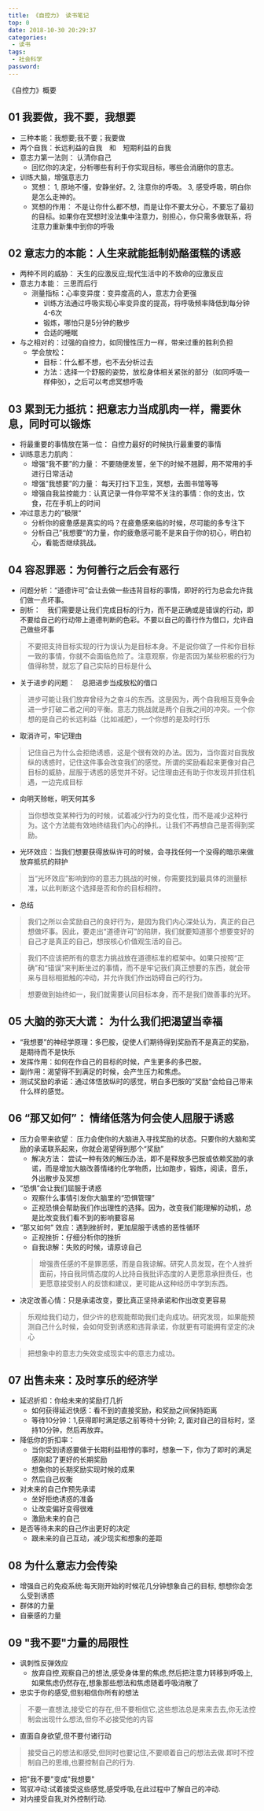 ```yaml
---
title: 《自控力》 读书笔记
top: 0
date: 2018-10-30 20:29:37
categories:
 - 读书
tags:
 - 社会科学
password:
---
```


《自控力》概要
<!-- more -->

## 01 我要做，我不要，我想要
  - 三种本能：我想要;我不要；我要做
  - 两个自我：长远利益的自我　和　短期利益的自我
  - 意志力第一法则： 认清你自己
    - 回忆你的决定，分析哪些有利于你实现目标，哪些会消磨你的意志。
  - 训练大脑，增强意志力
    - 冥想： 1, 原地不懂，安静坐好。2, 注意你的呼吸。 3, 感受呼吸，明白你是怎么走神的。
    - 冥想的作用： 不是让你什么都不想，而是让你不要太分心，不要忘了最初的目标。如果你在冥想时没法集中注意力，别担心，你只需多做联系，将注意力重新集中到你的呼吸

## 02 意志力的本能：人生来就能抵制奶酪蛋糕的诱惑
  - 两种不同的威胁： 天生的应激反应;现代生活中的不致命的应激反应
  - 意志力本能： 三思而后行
    - 测量指标：心率变异度：变异度高的人，意志力会更强
        - 训练方法通过呼吸实现心率变异度的提高，将呼吸频率降低到每分钟4-6次
        - 锻炼，哪怕只是5分钟的散步
        - 合适的睡眠
  - 与之相对的：过强的自控力，如同慢性压力一样，带来过重的胜利负担
    - 学会放松：
        - 目标：什么都不想，也不去分析过去
        - 方法：选择一个舒服的姿势，放松身体相关紧张的部分（如同呼吸一样伸张），之后可以考虑冥想呼吸

## 03 累到无力抵抗：把意志力当成肌肉一样，需要休息，同时可以锻炼
  - 将最重要的事情放在第一位： 自控力最好的时候执行最重要的事情
  - 训练意志力肌肉：
    - 增强“我不要”的力量： 不要随便发誓，坐下的时候不翘脚，用不常用的手进行日常活动
    - 增强“我想要”的力量： 每天打扫下卫生，冥想，去图书馆等等
    - 增强自我监控能力：认真记录一件你平常不关注的事情：你的支出，饮食，花在手机上的时间
  - 冲过意志力的”极限“
    - 分析你的疲惫感是真实的吗？在疲惫感来临的时候，尽可能的多专注下
    - 分析自己”我想要“的力量，你的疲惫感可能不是来自于你的初心，明白初心，看能否继续挑战。

## 04 容忍罪恶：为何善行之后会有恶行
  - 问题分析：“道德许可”会让去做一些违背目标的事情，即好的行为总会允许我们做一点坏事。
  - 剖析：　我们需要是让我们完成目标的行为，而不是正确或是错误的行动，即不要给自己的行动带上道德判断的色彩。不要以自己的善行作为借口，允许自己做些坏事
  > 不要把支持目标实现的行为误认为是目标本身。不是说你做了一件和你目标一致的事情，你就不会面临危险了。注意观察，你是否因为某些积极的行为值得称赞，就忘了自己实际的目标是什么
  
  - 关于进步的问题：　总把进步当成放松的借口
  > 进步可能让我们放弃曾经为之奋斗的东西。这是因为，两个自我相互竞争会进一步打破二者之间的平衡。意志力挑战就是两个自我之间的冲突。一个你想的是自己的长远利益（比如减肥），一个你想的是及时行乐
  - 取消许可，牢记理由
  > 记住自己为什么会拒绝诱惑，这是个很有效的办法。因为，当你面对自我放纵的诱惑时，记住这件事会改变我们的感觉。所谓的奖励看起来更像对自己目标的威胁，屈服于诱惑的感觉并不好。记住理由还有助于你发现并抓住机遇，一边完成目标
  - 向明天赊帐，明天何其多
  > 当你想改变某种行为的时候，试着减少行为的变化性，而不是减少这种行为。这个方法能有效地终结我们内心的挣扎，让我们不再想自己是否得到奖励。
  - 光环效应：当我们想要获得放纵许可的时候，会寻找任何一个没得的暗示来做放弃抵抗的辩护
  > 当“光环效应”影响到你的意志力挑战的时候，你需要找到最具体的测量标准，以此判断这个选择是否和你的目标相符。
  - 总结
  > 我们之所以会奖励自己的良好行为，是因为我们内心深处认为，真正的自己想做坏事。因此，要走出“道德许可”的陷阱，我们就要知道那个想要变好的自己才是真正的自己，想按核心价值观生活的自己。
  
  > 我们不应该把所有的意志力挑战放在道德标准的框架中。如果只按照“正确”和“错误”来判断坐过的事情，而不是牢记我们真正想要的东西，就会带来与目标相抵触的冲动，并允许我们作出妨碍自己的行为。

  > 想要做到始终如一，我们就需要认同目标本身，而不是我们做善事的光环。


## 05 大脑的弥天大谎： 为什么我们把渴望当幸福
  - “我想要”的神经学原理：多巴胺，促使人们期待得到奖励而不是真正的奖励，是期待而不是快乐
  - 发挥作用：如何在作自己的目标的时候，产生更多的多巴胺。
  - 副作用：渴望得不到满足的时候，会产生压力和焦虑。
  - 测试奖励的承诺：通过体悟放纵时的感觉，明白多巴胺的”奖励“会给自己带来什么样的感觉。

## 06 “那又如何”： 情绪低落为何会使人屈服于诱惑
  - 压力会带来欲望： 压力会使你的大脑进入寻找奖励的状态。只要你的大脑和奖励的承诺联系起来，你就会渴望得到那个“奖励”
    - 解决方法： 尝试一种有效的解压办法，即不是释放多巴胺或依赖奖励的承诺，而是增加大脑改善情绪的化学物质，比如跑步，锻炼，阅读，音乐，外出散步及冥想
  - “恐惧”会让我们屈服于诱惑 
    - 观察什么事情引发你大脑里的“恐惧管理”
    - 正视恐惧会帮助我们作出理性的选择。因为，改变我们能理解的动机，总是比改变我们看不到的影响要容易
  - “那又如何” 效应：遇到挫折时，更加屈服于诱惑的恶性循环
    - 正视挫折：仔细分析你的挫折
    - 自我谅解：失败的时候，请原谅自己
    > 增强责任感的不是罪恶感，而是自我谅解。研究人员发现，在个人挫折面前，持自我同情态度的人比持自我批评态度的人更愿意承担责任，也更愿意接受别人的反馈和建议，更可能从这种经历中学到东西。
  - 决定改善心情：只是承诺改变，要比真正坚持承诺和作出改变更容易
  > 乐观给我们动力，但少许的悲观能帮助我们走向成功。研究发现，如果能预测自己什么时候，会如何受到诱惑和违背承诺，你就更有可能拥有坚定的决心

  > 把想象中的意志力失效变成现实中的意志力成功。

## 07 出售未来：及时享乐的经济学
  - 延迟折扣：你给未来的奖励打几折
    - 如何获得延迟快感：看不到的直接奖励，和奖励之间保持距离
    - 等待10分钟：1,获得即时满足感之前等待十分钟; 2, 面对自己的目标时，坚持10分钟，然后再放弃。
  - 降低你的折扣率：
    - 当你受到诱惑要做于长期利益相悖的事时，想象一下，你为了即时的满足感刚起了更好的长期奖励
    - 想象你的长期奖励实现时候的成果
    - 然后自己权衡
  - 对未来的自己作预先承诺
    - 坐好拒绝诱惑的准备
    - 让改变偏好变得很难
    - 激励未来的自己
  - 是否等待未来的自己作出更好的决定
    - 跟未来的自己互动，减少现实和想象的差距

## 08 为什么意志力会传染 
  - 增强自己的免疫系统:每天刚开始的时候花几分钟想象自己的目标, 想想你会怎么受到诱惑
  - 群体的力量
  - 自豪感的力量

## 09 "我不要"力量的局限性
  - 讽刺性反弹效应
    - 放弃自控,观察自己的想法,感受身体里的焦虑,然后把注意力转移到呼吸上,如果焦虑仍然存在,想象那些想法和焦虑随着呼吸消散了
  - 忠实于你的感受,但别相信你所有的想法
  > 不要一直想法,接受它的存在,但不要相信它,这些想法总是来来去去,你无法控制会出现什么想法,但你不必接受他的内容
  - 直面自身欲望,但不要付诸行动
  > 接受自己的想法和感受,但同时也要记住,不要顺着自己的想法去做.即时不控制自己的思维,也要控制自己的行为.
  - 把"我不要"变成"我想要"
  - 驾驭冲动:试着接受这些感觉,感受呼吸,在此过程中了解自己的冲动.
  - 对内接受自我,对外控制行动.
 
  

